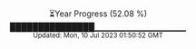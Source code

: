 <p align="center">
⏳Year Progress (52.08 %) <br>
███████████████▁▁▁▁▁▁▁▁▁▁▁▁▁▁▁ <br>
<sub>Updated: Mon, 10 Jul 2023 01:50:52 GMT</sub>
</p>

